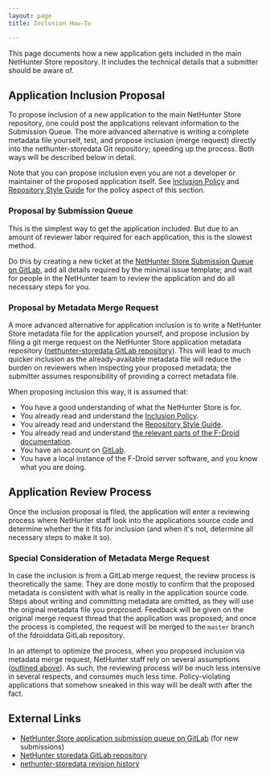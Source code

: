 ```yaml
---
layout: page
title: Inclusion How-To

---
```


This page documents how a new application gets included in the main
NetHunter Store repository. It includes the technical details that a submitter should be aware of.

Application Inclusion Proposal
------------------------------

To propose inclusion of a new application to the main NetHunter Store repository,
one could post the applications relevant information to the Submission
Queue. The more advanced alternative is writing a complete metadata file
yourself, test, and propose inclusion (merge request) directly into
the nethunter-storedata Git repository; speeding up the process. Both ways will be
described below in detail.

Note that you can propose inclusion even you are not a developer or
maintainer of the proposed application itself. See [Inclusion
Policy](../Inclusion_Policy) and [Repository Style
Guide](../Repository_Style_Guide) for the policy aspect of this
section.

### Proposal by Submission Queue

This is the simplest way to get the application included. But due to an
amount of reviewer labor required for each application, this is the
slowest method.

Do this by creating a new ticket at the [NetHunter Store Submission Queue on
GitLab](https://gitlab.com/kalilinux/nethunter/store/rfp/issues), add all details required
by the minimal issue template; and wait for people in the NetHunter team to review the
application and do all necessary steps for you.

### Proposal by Metadata Merge Request

A more advanced alternative for application inclusion is to
write a NetHunter Store metadata file for the application yourself, and propose
inclusion by filing a git merge request on the NetHunter Store application metadata
repository ([nethunter-storedata GitLab
repository](https://gitlab.com/kalilinux/nethunter/store/nethunter-storedata/)). This will lead to
much quicker inclusion as the already-available metadata file will reduce
the burden on reviewers when inspecting your proposed metadata; the submitter
assumes responsibility of providing a correct metadata file.

When proposing inclusion this way, it is assumed that:

-   You have a good understanding of what the NetHunter Store is for.
-   You already read and understand the [Inclusion
    Policy](../Inclusion_Policy).
-   You already read and understand the [Repository Style
    Guide](../Repository_Style_Guide).
-   You already read and understand
    [the relevant parts of the F-Droid documentation](../Build_Metadata_Reference).
-   You have an account on [GitLab](https://gitlab.com/).
-   You have a local instance of the F-Droid server software, and you know
    what you are doing.


Application Review Process
--------------------------

Once the inclusion proposal is filed, the application will enter a
reviewing process where NetHunter staff look into the applications source
code and determine whether the it fits for inclusion (and when it's
not, determine all necessary steps to make it so).


### Special Consideration of Metadata Merge Request

In case the inclusion is from a GitLab merge request, the review process is
theoretically the same. They are done mostly to confirm that
the proposed metadata is consistent with what is really in the
application source code. Steps about writing and committing metadata
are omitted, as they will use the original metadata file you proprosed.
Feedback will be given on the original merge request thread that the
application was proposed; and once the process is completed, the request
will be merged to the `master` branch of the fdroiddata
GitLab repository.

In an attempt to optimize the process, when you proposed inclusion via
metadata merge request, NetHunter staff rely on several assumptions
([outlined above](#Proposal_by_Metadata_Merge_Request)). As such, the
reviewing process will be much less intensive in several respects, and
consumes much less time. Policy-violating applications that somehow
sneaked in this way will be dealt with after the fact.



External Links
--------------

-   [NetHunter Store application submission queue on
    GitLab](https://gitlab.com/kalilinux/nethunter/store/rfp/issues) (for new submissions)
-   [NetHunter storedata GitLab repository](https://gitlab.com/kalilinux/nethunter/store/nethunter-storedata)
-   [nethunter-storedata revision
    history](https://gitlab.com/kalilinux/nethunter/store/nethunter-storedata/commits/master)

